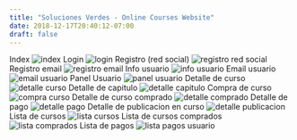 ```yaml
---
title: "Soluciones Verdes - Online Courses Website"
date: 2018-12-17T20:40:12-07:00
draft: false
---
```


Index
![index](/img/svweb/index.png)
Login
![login](/img/svweb/login.png)
Registro (red social)
![registro red social](/img/svweb/redsocial.png)
Registro email
![registro email](/img/svweb/registro.png)
Info usuario
![info usuario](/img/svweb/infousuario.png)
Email usuario
![email usuario](/img/svweb/emailusuario.png)
Panel Usuario
![panel usuario](/img/svweb/panelusuario.png)
Detalle de curso
![detalle curso](/img/svweb/detallecurso.png)
Detalle de capitulo
![detalle capitulo](/img/svweb/detallescapitulo.png)
Compra de curso
![compra curso](/img/svweb/comprarcurso.png)
Detalle de curso comprado
![detalle comprado](/img/svweb/cursocomprado.png)
Detalle de pago
![detalle pago](/img/svweb/detallesdepago.png)
Detalle de publicacion en curso
![detalle publicacion](/img/svweb/publicacion.png)
Lista de cursos
![lista cursos](/img/svweb/listacursos.png)
Lista de cursos comprados
![lista comprados](/img/svweb/cursoscomprados.png)
Lista de pagos
![lista pagos usuario](/img/svweb/pagosusuario.png)